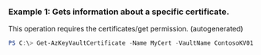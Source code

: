 ### Example 1: Gets information about a specific certificate.
This operation requires the certificates/get permission. (autogenerated)
```powershell
PS C:\> Get-AzKeyVaultCertificate -Name MyCert -VaultName ContosoKV01
```

